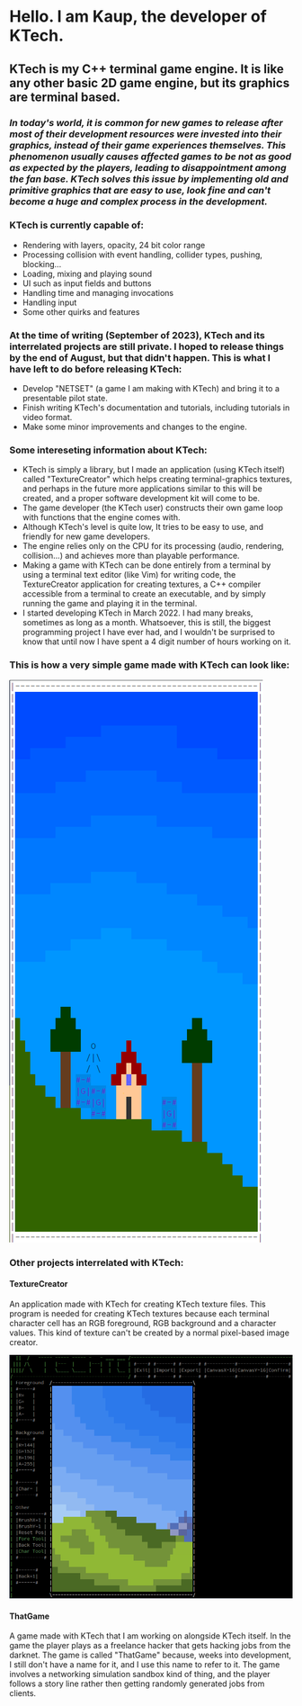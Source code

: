 # Hello. I am Kaup, the developer of KTech.

## KTech is my C++ terminal game engine. It is like any other basic 2D game engine, but its graphics are terminal based.

### _In today's world, it is common for new games to release after most of their development resources were invested into their graphics, instead of their game experiences themselves. This phenomenon usually causes affected games to be not as good as expected by the players, leading to disappointment among the fan base. KTech solves this issue by implementing old and primitive graphics that are easy to use, look fine and can't become a huge and complex process in the development._

### KTech is currently capable of:

- Rendering with layers, opacity, 24 bit color range
- Processing collision with event handling, collider types, pushing, blocking...
- Loading, mixing and playing sound
- UI such as input fields and buttons
- Handling time and managing invocations
- Handling input
- Some other quirks and features

### At the time of writing (September of 2023), KTech and its interrelated projects are still private. I hoped to release things by the end of August, but that didn't happen. This is what I have left to do before releasing KTech:
- Develop "NETSET" (a game I am making with KTech) and bring it to a presentable pilot state.
- Finish writing KTech's documentation and tutorials, including tutorials in video format.
- Make some minor improvements and changes to the engine.

### Some intereseting information about KTech:

- KTech is simply a library, but I made an application (using KTech itself) called "TextureCreator" which helps creating terminal-graphics textures, and perhaps in the future more applications similar to this will be created, and a proper software development kit will come to be. 
- The game developer (the KTech user) constructs their own game loop with functions that the engine comes with.
- Although KTech's level is quite low, It tries to be easy to use, and friendly for new game developers.
- The engine relies only on the CPU for its processing (audio, rendering, collision...) and achieves more than playable performance.
- Making a game with KTech can be done entirely from a terminal by using a terminal text editor (like Vim) for writing code, the TextureCreator application for creating textures, a C++ compiler accessible from a terminal to create an executable, and by simply running the game and playing it in the terminal.
- I started developing KTech in March 2022. I had many breaks, sometimes as long as a month. Whatsoever, this is still, the biggest programming project I have ever had, and I wouldn't be surprised to know that until now I have spent a 4 digit number of hours working on it.

### This is how a very simple game made with KTech can look like:
![KTech Small Game](ktechsmallgame.png)

### Other projects interrelated with KTech:

#### TextureCreator
An application made with KTech for creating KTech texture files. This program is needed for creating KTech textures because each terminal character cell has an RGB foreground, RGB background and a character values. This kind of texture can't be created by a normal pixel-based image creator.

![TextureCreator Screenshot](texturecreatorscreenshot.png)

#### ThatGame
A game made with KTech that I am working on alongside KTech itself. In the game the player plays as a freelance hacker that gets hacking jobs from the darknet. The game is called "ThatGame" because, weeks into development, I still don't have a name for it, and I use this name to refer to it. The game involves a networking simulation sandbox kind of thing, and the player follows a story line rather then getting randomly generated jobs from clients.
